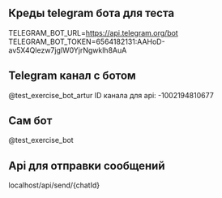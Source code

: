 ## Креды telegram бота для теста

TELEGRAM_BOT_URL=https://api.telegram.org/bot
TELEGRAM_BOT_TOKEN=6564182131:AAHoD-av5X4Qlezw7jglW0YjrNgwklh8AuA

## Telegram канал с ботом

@test_exercise_bot_artur
ID канала для api: -1002194810677 

## Сам бот

@test_exercise_bot

## Api для отправки сообщений

localhost/api/send/{chatId}
